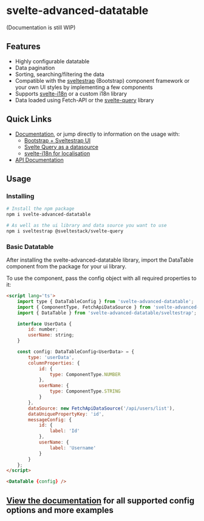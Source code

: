 # svelte-advanced-datatable

(Documentation is still WIP)

## Features

* Highly configurable datatable
* Data pagination
* Sorting, searching/filtering the data
* Compatible with the [sveltestrap](https://sveltestrap.js.org) (Bootstrap) component framework or your own UI styles by
  implementing a few components
* Supports [svelte-i18n](https://github.com/kaisermann/svelte-i18n) or a custom i18n library
* Data loaded using Fetch-API or the [svelte-query](https://github.com/SvelteStack/svelte-query) library

## Quick Links

* [Documentation](https://svelte-advanced-datatable.js.org), or jump directly to information on the usage with:
    * [Bootstrap + Sveltestrap UI](https://svelte-advanced-datatable.js.org/todo)
    * [Svelte Query as a datasource](https://svelte-advanced-datatable.js.org/todo)
    * [svelte-i18n for localisation](https://svelte-advanced-datatable.js.org/todo)
* [API Documentation](https://svelte-advanced-datatable.js.org)

## Usage

### Installing

```bash
# Install the npm package
npm i svelte-advanced-datatable

# As well as the ui library and data source you want to use
npm i sveltestrap @sveltestack/svelte-query
```

### Basic Datatable

After installing the svelte-advanced-datatable library, import the DataTable component from the package for your ui
library.

To use the component, pass the config object with all required properties to it:

```html
<script lang='ts'>
	import type { DataTableConfig } from 'svelte-advanced-datatable';
	import { ComponentType, FetchApiDataSource } from 'svelte-advanced-datatable';
	import { DataTable } from 'svelte-advanced-datatable/sveltestrap';

	interface UserData {
		id: number;
		userName: string;
	}

	const config: DataTableConfig<UserData> = {
		type: 'userData',
		columnProperties: {
			id: {
				type: ComponentType.NUMBER
			},
			userName: {
				type: ComponentType.STRING
			}
		},
		dataSource: new FetchApiDataSource('/api/users/list'),
		dataUniquePropertyKey: 'id',
		messageConfig: {
			id: {
				label: 'Id'
			},
			userName: {
				label: 'Username'
			}
		}
	};
</script>

<DataTable {config} />
```

## [View the documentation](https://svelte-advanced-datatable.js.org) for all supported config options and more examples
